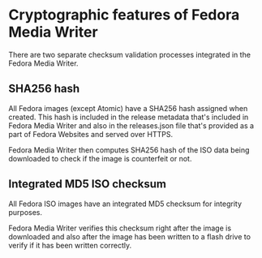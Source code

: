 # Cryptographic features of Fedora Media Writer

There are two separate checksum validation processes integrated in the Fedora Media Writer.

## SHA256 hash

All Fedora images (except Atomic) have a SHA256 hash assigned when created. This hash is included in the release metadata that's included in Fedora Media Writer and also in the releases.json file that's provided as a part of Fedora Websites and served over HTTPS.

Fedora Media Writer then computes SHA256 hash of the ISO data being downloaded to check if the image is counterfeit or not.

## Integrated MD5 ISO checksum

All Fedora ISO images have an integrated MD5 checksum for integrity purposes.

Fedora Media Writer verifies this checksum right after the image is downloaded and also after the image has been written to a flash drive to verify if it has been written correctly.
